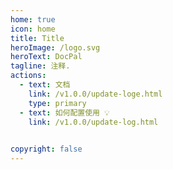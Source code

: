 ```yaml
---
home: true
icon: home
title: Title
heroImage: /logo.svg
heroText: DocPal
tagline: 注释.
actions:
  - text: 文档
    link: /v1.0.0/update-loge.html
    type: primary
  - text: 如何配置使用 💡
    link: /v1.0.0/update-log.html
  

copyright: false
---
```

